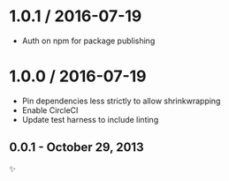 1.0.1 / 2016-07-19
==================

  * Auth on npm for package publishing

1.0.0 / 2016-07-19
==================

  * Pin dependencies less strictly to allow shrinkwrapping
  * Enable CircleCI
  * Update test harness to include linting

0.0.1 - October 29, 2013
-------------------------
:sparkles:
